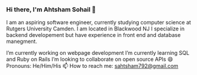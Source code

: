 ### Hi there, I'm Ahtsham Sohail 👋

I am an aspiring software engineer, currently studying computer science at Rutgers University Camden. I am located in Blackwood NJ
I specialize in backend developement but have experience in front end and database manegment.


 I’m currently working on webpage development 
 I’m currently learning SQL and Ruby on Rails
 I’m looking to collaborate on open source APIs
😄 Pronouns: He/Him/His
📫 How to reach me: sahtsham792@gmail.com


<!--
**Sham1242/Sham1242** is a ✨ _special_ ✨ repository because its `README.md` (this file) appears on your GitHub profile.

Here are some ideas to get you started:

- 🔭 I’m currently working on ...
- 🌱 I’m currently learning ...
- 👯 I’m looking to collaborate on ...
- 🤔 I’m looking for help with ...
- 💬 Ask me about ...
- 📫 How to reach me: ...

- ⚡ Fun fact: ...
-->
